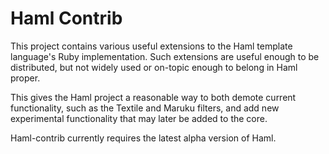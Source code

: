 # Haml Contrib

This project contains various useful extensions to the Haml template language's
Ruby implementation. Such extensions are useful enough to be distributed, but
not widely used or on-topic enough to belong in Haml proper.

This gives the Haml project a reasonable way to both demote current
functionality, such as the Textile and Maruku filters, and add new experimental
functionality that may later be added to the core.

Haml-contrib currently requires the latest alpha version of Haml.